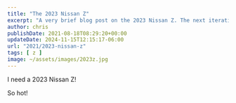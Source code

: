 ```yaml
---
title: "The 2023 Nissan Z"
excerpt: "A very brief blog post on the 2023 Nissan Z. The next iteration of the iconic sports car from Nissan Motor Corporation"
author: chris
publishDate: 2021-08-18T08:29:20+00:00
updateDate: 2024-11-15T12:15:17-06:00
url: "2021/2023-nissan-z"
tags: [ z ]
image: ~/assets/images/2023z.jpg
---
```


I need a 2023 Nissan Z!

So hot!

